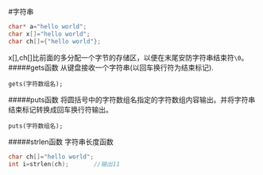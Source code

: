 #字符串
```c
char* a="hello world";
char x[]="hello world";
char ch[]={"hello world"};
```
x[],ch[]比前面的多分配一个字节的存储区，以便在末尾安防字符串结束符`\0`。
#####gets函数
从键盘接收一个字符串(以回车换行符为结束标记).
```text
gets(字符数组名);
```
#####puts函数
将圆括号中的字符数组名指定的字符数组内容输出。并将字符串结束标记转换成回车换行符输出。
```text
puts(字符数组名);
```
#####strlen函数
字符串长度函数
```c
char ch[]="hello world";
int i=strlen(ch);		//输出11
```




